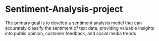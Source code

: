 # Sentiment-Analysis-project
The primary goal is to develop a sentiment analysis model that can accurately classify the sentiment of text data, providing valuable insights into public opinion, customer feedback, and social media trends
